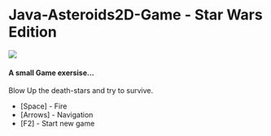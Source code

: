 # Java-Asteroids2D-Game - Star Wars Edition
![](https://cloud.githubusercontent.com/assets/2984053/11937748/fd04b644-a81e-11e5-80eb-a68cfb5f8899.png)


#### A small Game exersise...

Blow Up the death-stars and try to survive.

 - [Space] - Fire
 - [Arrows] - Navigation
 - [F2] - Start new game
